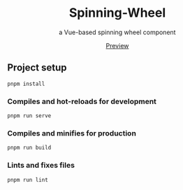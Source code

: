 <div align="center">
  <h1>Spinning-Wheel</h1>
  <p>a Vue-based spinning wheel component</p>
  <a href="https://spinning-wheel-nine.vercel.app/">Preview</a>
</div>


## Project setup
```
pnpm install
```

### Compiles and hot-reloads for development
```
pnpm run serve
```

### Compiles and minifies for production
```
pnpm run build
```

### Lints and fixes files
```
pnpm run lint
```
